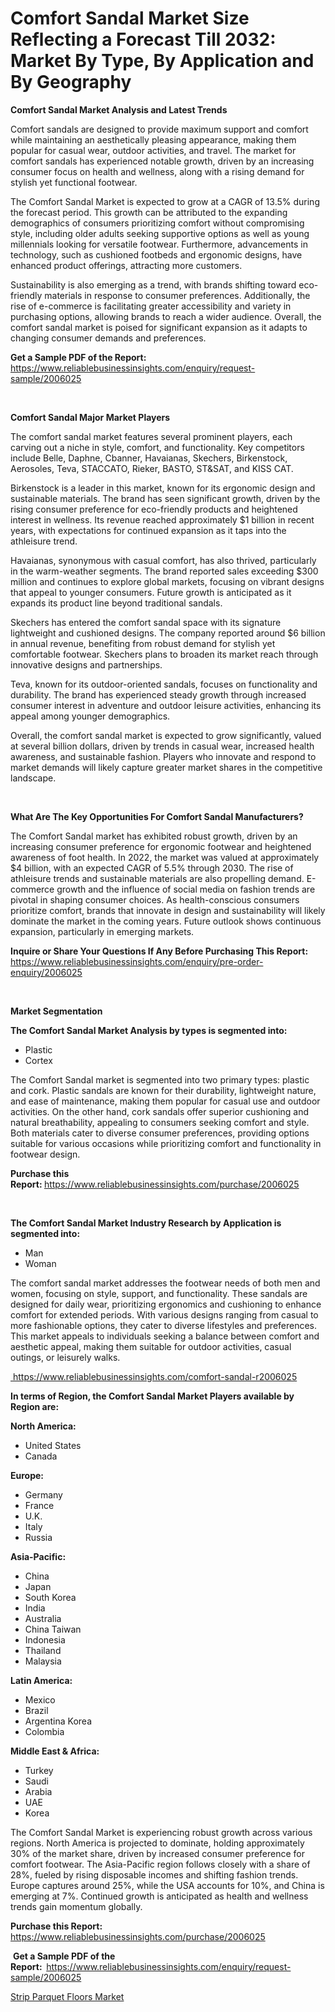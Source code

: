 <p><h1>Comfort Sandal Market Size Reflecting a Forecast Till 2032: Market By Type, By Application and By Geography</h1></p><p><strong>Comfort Sandal Market Analysis and Latest Trends</strong></p>
<p><p>Comfort sandals are designed to provide maximum support and comfort while maintaining an aesthetically pleasing appearance, making them popular for casual wear, outdoor activities, and travel. The market for comfort sandals has experienced notable growth, driven by an increasing consumer focus on health and wellness, along with a rising demand for stylish yet functional footwear.</p><p>The Comfort Sandal Market is expected to grow at a CAGR of 13.5% during the forecast period. This growth can be attributed to the expanding demographics of consumers prioritizing comfort without compromising style, including older adults seeking supportive options as well as young millennials looking for versatile footwear. Furthermore, advancements in technology, such as cushioned footbeds and ergonomic designs, have enhanced product offerings, attracting more customers. </p><p>Sustainability is also emerging as a trend, with brands shifting toward eco-friendly materials in response to consumer preferences. Additionally, the rise of e-commerce is facilitating greater accessibility and variety in purchasing options, allowing brands to reach a wider audience. Overall, the comfort sandal market is poised for significant expansion as it adapts to changing consumer demands and preferences.</p></p>
<p><strong>Get a Sample PDF of the Report:&nbsp;</strong> <a href="https://www.reliablebusinessinsights.com/enquiry/request-sample/2006025?utm_campaign=2278&utm_medium=2&utm_source=Github&utm_content=ia&utm_term=06042025&utm_id=comfort-sandal">https://www.reliablebusinessinsights.com/enquiry/request-sample/2006025</a></p>
<p>&nbsp;</p>
<p><strong>Comfort Sandal Major Market Players</strong></p>
<p><p>The comfort sandal market features several prominent players, each carving out a niche in style, comfort, and functionality. Key competitors include Belle, Daphne, Cbanner, Havaianas, Skechers, Birkenstock, Aerosoles, Teva, STACCATO, Rieker, BASTO, ST&SAT, and KISS CAT.</p><p>Birkenstock is a leader in this market, known for its ergonomic design and sustainable materials. The brand has seen significant growth, driven by the rising consumer preference for eco-friendly products and heightened interest in wellness. Its revenue reached approximately $1 billion in recent years, with expectations for continued expansion as it taps into the athleisure trend.</p><p>Havaianas, synonymous with casual comfort, has also thrived, particularly in the warm-weather segments. The brand reported sales exceeding $300 million and continues to explore global markets, focusing on vibrant designs that appeal to younger consumers. Future growth is anticipated as it expands its product line beyond traditional sandals.</p><p>Skechers has entered the comfort sandal space with its signature lightweight and cushioned designs. The company reported around $6 billion in annual revenue, benefiting from robust demand for stylish yet comfortable footwear. Skechers plans to broaden its market reach through innovative designs and partnerships.</p><p>Teva, known for its outdoor-oriented sandals, focuses on functionality and durability. The brand has experienced steady growth through increased consumer interest in adventure and outdoor leisure activities, enhancing its appeal among younger demographics.</p><p>Overall, the comfort sandal market is expected to grow significantly, valued at several billion dollars, driven by trends in casual wear, increased health awareness, and sustainable fashion. Players who innovate and respond to market demands will likely capture greater market shares in the competitive landscape.</p></p>
<p>&nbsp;</p>
<p><strong>What Are The Key Opportunities For Comfort Sandal Manufacturers?</strong></p>
<p><p>The Comfort Sandal market has exhibited robust growth, driven by an increasing consumer preference for ergonomic footwear and heightened awareness of foot health. In 2022, the market was valued at approximately $4 billion, with an expected CAGR of 5.5% through 2030. The rise of athleisure trends and sustainable materials are also propelling demand. E-commerce growth and the influence of social media on fashion trends are pivotal in shaping consumer choices. As health-conscious consumers prioritize comfort, brands that innovate in design and sustainability will likely dominate the market in the coming years. Future outlook shows continuous expansion, particularly in emerging markets.</p></p>
<p><strong>Inquire or Share Your Questions If Any Before Purchasing This Report:</strong> <a href="https://www.reliablebusinessinsights.com/enquiry/pre-order-enquiry/2006025?utm_campaign=2278&utm_medium=2&utm_source=Github&utm_content=ia&utm_term=06042025&utm_id=comfort-sandal">https://www.reliablebusinessinsights.com/enquiry/pre-order-enquiry/2006025</a></p>
<p>&nbsp;</p>
<p><strong>Market Segmentation</strong></p>
<p><strong>The Comfort Sandal Market Analysis by types is segmented into:</strong></p>
<p><ul><li>Plastic</li><li>Cortex</li></ul></p>
<p><p>The Comfort Sandal market is segmented into two primary types: plastic and cork. Plastic sandals are known for their durability, lightweight nature, and ease of maintenance, making them popular for casual use and outdoor activities. On the other hand, cork sandals offer superior cushioning and natural breathability, appealing to consumers seeking comfort and style. Both materials cater to diverse consumer preferences, providing options suitable for various occasions while prioritizing comfort and functionality in footwear design.</p></p>
<p><strong>Purchase this Report:&nbsp;</strong><a href="https://www.reliablebusinessinsights.com/purchase/2006025?utm_campaign=2278&utm_medium=2&utm_source=Github&utm_content=ia&utm_term=06042025&utm_id=comfort-sandal">https://www.reliablebusinessinsights.com/purchase/2006025</a></p>
<p>&nbsp;</p>
<p><strong>The Comfort Sandal Market Industry Research by Application is segmented into:</strong></p>
<p><ul><li>Man</li><li>Woman</li></ul></p>
<p><p>The comfort sandal market addresses the footwear needs of both men and women, focusing on style, support, and functionality. These sandals are designed for daily wear, prioritizing ergonomics and cushioning to enhance comfort for extended periods. With various designs ranging from casual to more fashionable options, they cater to diverse lifestyles and preferences. This market appeals to individuals seeking a balance between comfort and aesthetic appeal, making them suitable for outdoor activities, casual outings, or leisurely walks.</p></p>
<p><a href="https://www.reliablebusinessinsights.com/comfort-sandal-r2006025?utm_campaign=2278&utm_medium=2&utm_source=Github&utm_content=ia&utm_term=06042025&utm_id=comfort-sandal">&nbsp;https://www.reliablebusinessinsights.com/comfort-sandal-r2006025</a></p>
<p><strong>In terms of Region, the Comfort Sandal Market Players available by Region are:</strong></p>
<p>
    <p> <strong> North America: </strong>
        <ul>
            <li>United States</li>
            <li>Canada</li>
        </ul>
        </p> 
    <p> <strong> Europe: </strong>
        <ul>
            <li>Germany</li>
            <li>France</li>
            <li>U.K.</li>
            <li>Italy</li>
            <li>Russia</li>
        </ul>
        </p> 
    <p> <strong> Asia-Pacific: </strong>
        <ul>
            <li>China</li>
            <li>Japan</li>
            <li>South Korea</li>
            <li>India</li>
            <li>Australia</li>
            <li>China Taiwan</li>
            <li>Indonesia</li>
            <li>Thailand</li>
            <li>Malaysia</li>
        </ul>
        </p> 
    <p> <strong> Latin America: </strong>
        <ul>
            <li>Mexico</li>
            <li>Brazil</li>
            <li>Argentina Korea</li>
            <li>Colombia</li>
        </ul>
        </p> 
    <p> <strong> Middle East & Africa: </strong>
        <ul>
            <li>Turkey</li>
            <li>Saudi</li>
            <li>Arabia</li>
            <li>UAE</li>
            <li>Korea</li>
        </ul>
    </p>
    </p>
<p><p>The Comfort Sandal Market is experiencing robust growth across various regions. North America is projected to dominate, holding approximately 30% of the market share, driven by increased consumer preference for comfort footwear. The Asia-Pacific region follows closely with a share of 28%, fueled by rising disposable incomes and shifting fashion trends. Europe captures around 25%, while the USA accounts for 10%, and China is emerging at 7%. Continued growth is anticipated as health and wellness trends gain momentum globally.</p></p>
<p><strong>Purchase this Report: </strong><a href="https://www.reliablebusinessinsights.com/purchase/2006025?utm_campaign=2278&utm_medium=2&utm_source=Github&utm_content=ia&utm_term=06042025&utm_id=comfort-sandal">https://www.reliablebusinessinsights.com/purchase/2006025</a></p>
<p>&nbsp;<strong>Get a Sample PDF of the Report:&nbsp;&nbsp;</strong><a href="https://www.reliablebusinessinsights.com/enquiry/request-sample/2006025?utm_campaign=2278&utm_medium=2&utm_source=Github&utm_content=ia&utm_term=06042025&utm_id=comfort-sandal">https://www.reliablebusinessinsights.com/enquiry/request-sample/2006025</a></p>
<p><strong></strong></p>
<p><p><a href="https://github.com/sca704osol/Market-Research-Report-List-1/blob/main/strip-parquet-floors-market.md?utm_campaign=2278&utm_medium=2&utm_source=Github&utm_content=ia&utm_term=06042025&utm_id=comfort-sandal">Strip Parquet Floors Market</a></p></p>